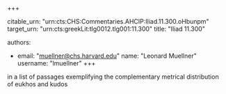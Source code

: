 +++


citable_urn: "urn:cts:CHS:Commentaries.AHCIP:Iliad.11.300.oHbunpm"
target_urn: "urn:cts:greekLit:tlg0012.tlg001:11.300"
title: "Iliad 11.300"

authors:
- email: "muellner@chs.harvard.edu"
  name: "Leonard Muellner"
  username: "lmuellner"
+++

<p>in a list of passages exemplifying the complementary metrical distribution of eukhos and kudos</p>